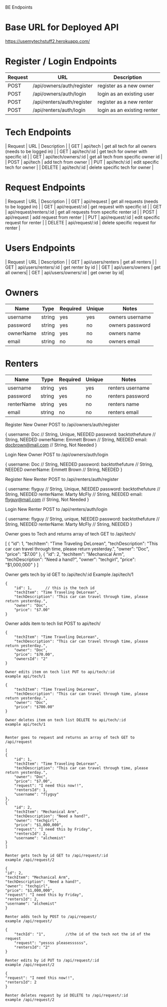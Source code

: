 BE Endpoints

# Base URL for Deployed API
https://usemytechstuff2.herokuapp.com/

# Register / Login Endpoints
| Request | URL | Description |
| ------- | --- | ----------- |
| POST | /api/owners/auth/register| register as a new owner |
| POST | /api/owners/auth/login | login as an existing user |
| POST | /api/renters/auth/register| register as a new renter |
| POST | /api/renters/auth/login | login as an existing renter |

# Tech Endpoints
| Request | URL | Description |
| GET | api/tech | get all tech for all owners (needs to be logged in) |
| GET | api/tech/:id | get tech for owner with specific id |
| GET | api/tech/owners/:id | get all tech from specific owner id |
| POST | api/tech | add tech from owner |
| PUT | api/tech/:id | edit specific tech for owner |
| DELETE | api/tech/:id | delete specific tech for owner |

# Request Endpoints
| Request | URL | Description |
| GET | api/request | get all requests (needs to be logged in) |
| GET | api/request/:id | get request with specific id |
| GET | api/request/renters/:id | get all requests from specific renter id |
| POST | api/request | add request from renter |
| PUT | api/request/:id | edit specific request for renter |
| DELETE | api/request/:id | delete specific request for renter |

# Users Endpoints
| Request | URL | Description |
| GET | api/users/renters | get all renters |
| GET | api/users/renters/:id | get renter by id |
| GET | api/users/owners | get all owners|
| GET | api/users/owners/:id | get owner by id|

# Owners
| Name | Type | Required | Unique | Notes |
| ---- | ---- | -------- | ------ | ----- |
| username | string | yes | yes | owners username |
| password | string | yes | no | owners password |
| ownerName | string | yes | no | owners name |
| email | string | no | no | owners email |


# Renters
| Name | Type | Required | Unique | Notes |
| ---- | ---- | -------- | ------ | ----- |
| username | string | yes | yes | renters username |
| password | string | yes | no | renters password |
| renterName | string | yes | no | renters name |
| email | string | no | no | renters email |


Register New Owner POST to /api/owners/auth/register

 {
     username:  Doc               // String, Unique, NEEDED
     password:  backtothefuture   // String, NEEDED
     ownerName: Emmett Brown      // String, NEEDED
     email:     docbrown@mail.com // String, Not Needed
 }


Login New Owner POST to /api/owners/auth/login

 {
    username:  Doc                // String, NEEDED
    password:  backtothefuture    // String, NEEDED
    ownerName: Emmett Brown       // String, NEEDED
 }

Register New Renter POST to /api/renters/auth/register

 {
     username:   flyguy            // String, Unique, NEEDED
     password:   backtothefuture   // String, NEEDED
     renterName: Marty McFly       // String, NEEDED
     email:      flyguy@mail.com   // String, Not Needed
 }


Login New Renter POST to /api/renters/auth/login

 {
    username:    flyguy            // String, unique, NEEDED
    password:    backtothefuture   // String, NEEDED
    renterName:  Marty McFly       // String, NEEDED
 }



Owner goes to Tech and returns array of tech GET to /api/tech/

[
    {
        "id": 1,
        "techItem": "Time Traveling DeLorean",
        "techDescription": "This car can travel through time, please return yesterday.",
        "owner": "Doc",
        "price": "$7.00"
    },
    {
        "id": 2,
        "techItem": "Mechanical Arm",
        "techDescription": "Need a hand?",
        "owner": "techgirl",
        "price": "$1,000,000"
    }
]

Owner gets tech by id GET to /api/tech/:id
Example /api/tech/1

    {
        "id": 1,      // this is the tech id
        "techItem": "Time Traveling DeLorean",
        "techDescription": "This car can travel through time, please return yesterday.",
        "owner": "Doc",
        "price": "$7.00"
    }

   Owner adds item to tech list POST to api/tech/

    {
        "techItem": "Time Traveling DeLorean",
        "techDescription": "This car can travel through time, please return yesterday.",
        "owner": "Doc",
        "price": "$70.00",
        "ownersId": "2"
    }

    Owner edits item on tech list PUT to api/tech/:id
    example api/tech/1

    {
        "techItem": "Time Traveling DeLorean",
        "techDescription": "This car can travel through time, please return yesterday.",
        "owner": "Doc",
        "price": "$700.00"
    }

    Owner deletes item on tech list DELETE to api/tech/:id
    example api/tech/1


    Renter goes to request and returns an array of tech GET to /api/request

    [
    {
        "id": 1,
        "techItem": "Time Traveling DeLorean",
        "techDescription": "This car can travel through time, please return yesterday.",
        "owner": "Doc",
        "price": "$7.00",
        "request": "I need this now!!",
        "rentersId": 1,
        "username": "flyguy"
    },
    {
        "id": 2,
        "techItem": "Mechanical Arm",
        "techDescription": "Need a hand?",
        "owner": "techgirl",
        "price": "$1,000,000",
        "request": "I need this by Friday",
        "rentersId": 2,
        "username": "alchemist"
    }
    ]

    Renter gets tech by id GET to /api/request/:id
    example /api/request/2 

    {
    "id": 2,
    "techItem": "Mechanical Arm",
    "techDescription": "Need a hand?",
    "owner": "techgirl",
    "price": "$1,000,000",
    "request": "I need this by Friday",
    "rentersId": 2,
    "username": "alchemist"
    }

    Renter adds tech by POST to /api/request/
    example /api/request/

    {
        "techId": "1",         //the id of the tech not the id of the request
        "request": "yessss pleasessssss",
        "rentersId": "2"
    }

    Renter edits by id PUT to /api/request/:id
    example /api/request/2

    {
    "request": "I need this now!!",
    "rentersId": 2
    }

    Renter deletes request by id DELETE to /api/request/:id
    example /api/request/2

    



